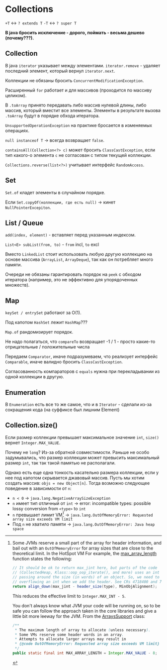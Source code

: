 # Collections

`+T` <-> `? extends T`
`-T` <-> `? super T`

__В java бросить исключение - дорого, поймать - весьма дешево (почему???).__

## Collection

В java `iterator` указывает между элементами. `iterator.remove` - удаляет последний элемент, который вернул `iterator.next`.

Коллекции не обязаны бросить `ConcurrentModificationException`.

Расширенный `for` работает и для массивов (проходится по массиву целиком).

В `.toArray` принято передавать либо массив нулевой длины, либо массив, который вместит все элементы. Элементы в результате вызова `.toArray` будут в порядке обхода итератора.

`UnsupportedOperationException` на практике бросается в изменяемых операциях.

`null instanceof T` -> всегда возвращает `false`.

`containsAll(Collection<?> c)` может бросить `ClassCastException`, если тип какого-о элемента `c` не согласован с типом текущей коллекции.

`Collections.reverse(list<?>)` учитывает интерфейс `RandomAccess`.

## Set

`Set.of` кладет элементы в случайном порядке.

Если `Set.copyOf(коллекции, где есть null)` -> кинет `NullPointerExcepiton`.

## List / Queue

`add(index, element)` - вставляет перед указанным индексом.

`List<E> subList(from, to)` - `from` incl, `to` excl

Вместо `LinkedList` стоит использовать любую другую коллекцию на основе массива (`ArrayList`, `ArrayDeque`), так как он потребляет много памяти.

Очереди не обязаны гарантировать порядок на `peek` с обходом итератора (например, это не эффективно для упорядоченных множеств).

## Map

`keySet / entrySet` работают за O(1).

Под капотом `HashSet` лежит `HashMap`???

`Map.of` рандомизирует порядок.

Не надо полагаться, что `compareTo` возвращает -1 / 1 - просто какие-то отрицательные / положительные числа

Передаем `Comparator`, иначе подразумеваем, что реализует интерфейс `Comparable`, иначе валидно бросить `ClassCastException`.

Согласованность компараторов с `equals` нужна при перекладывании из одной коллекции в другую.

## Enumeration

В `Enumeration` есть все то же самое, что и в `Iterator` - сделали из-за сокращения кода (на суффиксе был лишним Element)

## Collection.size()

Если размер коллекции превышает максимальное значение `int`, `size()` вернет `Integer.MAX_VALUE`. 

Почему не `long`? Из-за обратной совместимости. Раньше не особо задумывались, что размер коллекции может превысить максимальный размер `int`, так так такой памятью не располагали.

Однако есть еще одна тонкость касательно размера коллекции, если у нее под капотом скрывается джавовый массив. Пусть мы хотим создать массив: `objs = new Object[n]`. Тогда возможно следующее поведение в зависимости от `n`:

- `n < 0` -> `java.lang.NegativeArraySizeException`
- `n` имеет тип отличный от `int` -> error: incompatible types: possible lossy conversion from `<type>` to `int`
- `n` превышает лимит VM[^1] -> `java.lang.OutOfMemoryError: Requested array size exceeds VM limit`
- Под `n` не хватило памяти -> `java.lang.OutOfMemoryError: Java heap space`

[^1]: Some JVMs reserve a small part of the array for header information, and bail out with an `OutOfMemoryError` for array sizes that are close to the theoretical limit. In the HotSpot VM For example, the [max_array_length](https://github.com/openjdk/jdk14u/blob/84917a040a81af2863fddc6eace3dda3e31bf4b5/src/hotspot/share/oops/arrayOop.hpp#L132) function states the following:

	```java
	// It should be ok to return max_jint here, but parts of the code
	// (CollectedHeap, Klass::oop_oop_iterate(), and more) uses an int for
	// passing around the size (in words) of an object. So, we need to avoid
	// overflowing an int when we add the header. See CRs 4718400 and 7110613.
	return align_down(max_jint - header_size(type), MinObjAlignment);
	```

	This reduces the effective limit to `Integer.MAX_INT - 5`.

	You don't always know what JVM your code will be running on, so to be safe you can follow the approach taken in the core libraries and give a little bit more leeway for the JVM. From the [ArraysSupport](https://github.com/openjdk/jdk14u/blob/84917a040a81af2863fddc6eace3dda3e31bf4b5/src/java.base/share/classes/jdk/internal/util/ArraysSupport.java#L577) class:

	```java
	/**
	 * The maximum length of array to allocate (unless necessary).
	 * Some VMs reserve some header words in an array.
	 * Attempts to allocate larger arrays may result in
	 * {@code OutOfMemoryError: Requested array size exceeds VM limit}
	 */
	public static final int MAX_ARRAY_LENGTH = Integer.MAX_VALUE - 8;
	```
